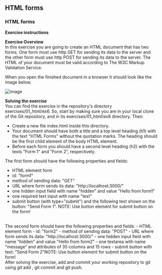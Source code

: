 ## HTML forms

### HTML forms

**Exercise instructions**

**Exercise Overview**  
In this exercise you are going to create an HTML document that has two forms. One form must use http GET for sending its data to the server and the other form must use http POST for sending its data to the server. The HTML of your document must be valid according to The W3C Markup Validation Service.

When you open the finished document in a browser it should look like the image below.

![image](https://github.com/user-attachments/assets/f6bef494-908f-45e0-a515-7737c45856da)


**Solving the exercise**  
You can find the exercise in the repository's directory exercises/01_html/ex6. So, start by making sure you are in your local clone of the Git repository, and in its exercises/01_html/ex6 directory. Then:

  - Create a new file index.html inside this directory.  
  - Your document should have both a title and a top level heading (h1) with the text "HTML Forms" without the quotation marks. The heading should be the first child element of the body HTML element.  
  - Before each form you should have a second level heading (h2) with the texts "Form 1" and "Form 2", respectively.

The first form should have the following properties and fields:
  - HTML element form
  - id: "form1"
  - method of sending data: "GET"
  - URL where form sends its data: "http://localhost:3000/"
  - one hidden input field with name "hidden" and value "Hello from form1"
  - one required text input with name "text"
  - submit button (with type="submit") and the following text shown on the button: "Send Form 1". NOTE: Use button element for submit button on the form!

<br>
The second form should have the following properties and fields:
  - HTML element form
  - id: "form2"
  - method of sending data: "POST"
  - URL where form sends its data: "http://localhost:3000/"
  - one hidden input field with name "hidden" and value "Hello from form2"
  - one textarea with name "message" and attributes of 35 columns and 15 rows
  - submit button with text: "Send Form 2"NOTE: Use button element for submit button on the form!

<br>
After solving the exercise, add and commit your working repository to git using git add <file>, git commit and git push. 



